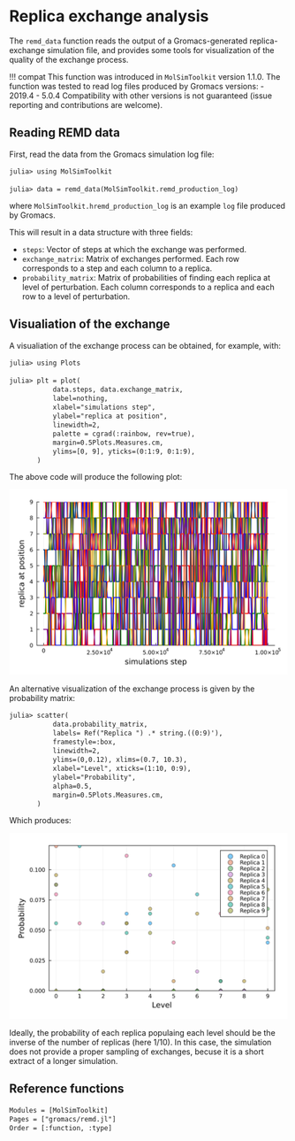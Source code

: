 # Replica exchange analysis

The `remd_data` function reads the output of a Gromacs-generated 
replica-exchange simulation file, and provides some tools for visualization
of the quality of the exchange process.

!!! compat
    This function was introduced in `MolSimToolkit` version 1.1.0. 
    The function was tested to read log files produced by Gromacs versions: 
      - 2019.4
      - 5.0.4
    Compatibility with other versions is not guaranteed (issue reporting and contributions are welcome). 

## Reading REMD data

First, read the data from the Gromacs simulation log file:

```julia-repl
julia> using MolSimToolkit

julia> data = remd_data(MolSimToolkit.remd_production_log)
```
where `MolSimToolkit.hremd_production_log` is an example `log` file produced by Gromacs.

This will result in a data structure with three fields:

- `steps`: Vector of steps at which the exchange was performed.
- `exchange_matrix`: Matrix of exchanges performed. 
  Each row corresponds to a step and each column to a replica. 
- `probability_matrix`: Matrix of probabilities of finding each replica at level of 
  perturbation. Each column corresponds to a replica and each row to a level of
  perturbation.

## Visualiation of the exchange

A visualiation of the exchange process can be obtained, for example, with:

```julia-repl
julia> using Plots

julia> plt = plot(
           data.steps, data.exchange_matrix,
           label=nothing,
           xlabel="simulations step",
           ylabel="replica at position",
           linewidth=2,
           palette = cgrad(:rainbow, rev=true),
           margin=0.5Plots.Measures.cm,
           ylims=[0, 9], yticks=(0:1:9, 0:1:9),
       )
```

The above code will produce the following plot:

![hremd1.svg](./images/REMD/hremd1.svg)

An alternative visualization of the exchange process is
given by the probability matrix:

```julia-repl
julia> scatter(
           data.probability_matrix,
           labels= Ref("Replica ") .* string.((0:9)'),
           framestyle=:box,
           linewidth=2,
           ylims=(0,0.12), xlims=(0.7, 10.3),
           xlabel="Level", xticks=(1:10, 0:9),
           ylabel="Probability",
           alpha=0.5,
           margin=0.5Plots.Measures.cm,
       )
```

Which produces:

![hremd2.svg](./images/REMD/hremd2.svg)

Ideally, the probability of each replica populaing each level should be the inverse of the number of replicas (here $1/10$). In this case, the simulation does not provide a proper sampling
of exchanges, becuse it is a short extract of a longer simulation. 

## Reference functions

```@autodocs
Modules = [MolSimToolkit]
Pages = ["gromacs/remd.jl"]
Order = [:function, :type]
```




